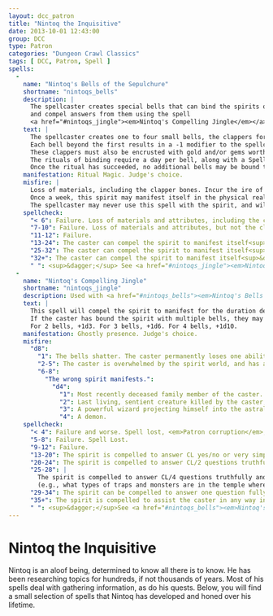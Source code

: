 ```yaml
---
layout: dcc_patron
title: "Nintoq the Inquisitive"
date: 2013-10-01 12:43:00
group: DCC
type: Patron
categories: "Dungeon Crawl Classics"
tags: [ DCC, Patron, Spell ]
spells:
  -
    name: "Nintoq's Bells of the Sepulchure"
    shortname: "nintoqs_bells"
    description: |
      The spellcaster creates special bells that can bind the spirits of the dead, 
      and compel answers from them using the spell
      <a href="#nintoqs_jingle"><em>Nintoq's Compelling Jingle</em></a>. 
    text: |
      The spellcaster creates one to four small bells, the clappers for each being crafted from a bone from the corpse of the spirit being bound. 
      Each bell beyond the first results in a -1 modifier to the spellcheck roll for the binding. 
      These clappers must also be encrusted with gold and/or gems worth at least 100gp each. 
      The rituals of binding require a day per bell, along with a Spellburn of CL per bell. 
      Once the ritual has succeeded, no additional bells may be bound to the spirit by the spellcaster.
    manifestation: Ritual Magic. Judge's choice.
    misfire: |
      Loss of materials, including the clapper bones. Incur the ire of the spirit, causing the spirit to haunt the caster for &lt;number of bells attempted&gt;d6 + CL months. 
      Once a week, this spirit may manifest itself in the physical realm, and be seen and heard by anyone. 
      The spellcaster may never use this spell with the spirit, and will likely never get any willing cooperation from the spirit again.
    spellcheck:
      "< 6": Failure. Loss of materials and attributes, including the clapper bones.
      "7-10": Failure. Loss of materials and attributes, but not the clapper bones.
      "11-12": Failure.
      "13-24": The caster can compel the spirit to manifest itself<sup>&dagger;</sup> for CL minutes, once per month.
      "25-32": The caster can compel the spirit to manifest itself<sup>&dagger;</sup> for CL hours, once per month.
      "32+": The caster can compel the spirit to manifest itself<sup>&dagger;</sup> for CL days, once per month.
      " ": <sup>&dagger;</sup> See <a href="#nintoqs_jingle"><em>Nintoq's Compelling Jingle</em></a>
  -
    name: "Nintoq's Compelling Jingle"
    shortname: "nintoqs_jingle"
    description: Used with <a href="#nintoqs_bells"><em>Nintoq's Bells of the Sepulchre</em></a> to question the dead.
    text: |
      This spell will compel the spirit to manifest for the duration determined when creating the bells. 
      If the caster has bound the spirit with multiple bells, they may roll a bonus die. 
      For 2 bells, +1d3. For 3 bells, +1d6. For 4 bells, +1d10.
    manifestation: Ghostly presence. Judge's choice.
    misfire: 
      "d8":
        "1": The bells shatter. The caster permanently loses one ability point per bell. <em>+1 Major corruption</em>.
        "2-5": The caster is overwhelmed by the spirit world, and has a -2 on all rolls for the duration of the manifestation (determined when the bells were bound). <em>+1 Minor corruption</em>.
        "6-8": 
          "The wrong spirit manifests.":
            "d4":
              "1": Most recently deceased family member of the caster.
              "2": Last living, sentient creature killed by the caster, or <em>+1 Minor corruption</em>, if it would be the spirit bound by the bell(s).
              "3": A powerful wizard projecting himself into the astral plane.
              "4": A demon.
    spellcheck:
      "< 4": Failure and worse. Spell lost, <em>Patron corruption</em>, or <em>+1 Minor Corruption.</em>
      "5-8": Failure. Spell Lost.
      "9-12": Failure.
      "13-20": The spirit is compelled to answer CL yes/no or very simple (one or two word answers) questions truthfully.
      "20-24": The spirit is compelled to answer CL/2 questions truthfully.
      "25-28": |
        The spirit is compelled to answer CL/4 questions truthfully and completely, including offering information of interest 
        (e.g., what types of traps and monsters are in the temple where the golden whatsit is kept, and how to avoid them).
      "29-34": The spirit can be compelled to answer one question fully and truthfully. This includes "researching" the question by returning to the astral plane and searching for the answer.
      "35+": The spirit is compelled to assist the caster in any way in both the astral and corporeal planes, and answer one question per the previous result. This assistance lasts the length of the manifestation.<sup>&dagger;</sup>
      " ": <sup>&dagger;</sup>See <a href="#nintoqs_bells"><em>Nintoq's Bells of the Sepulchre</em></a>	  
---
```

# Nintoq the Inquisitive

Nintoq is an aloof being, determined to know all there is to know. He has been researching topics for hundreds, if not thousands of years. Most of his spells deal with gathering information, as do his quests. Below, you will find a small selection of spells that Nintoq has developed and honed over his lifetime.